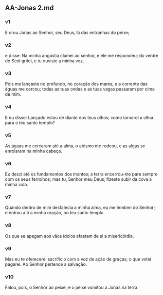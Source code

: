 ## AA-Jonas 2.md
### v1
 E orou Jonas ao Senhor, seu Deus, lá das entranhas do peixe;
### v2
 e disse: Na minha angústia clamei ao senhor, e ele me respondeu; do ventre do Seol gritei, e tu ouviste a minha voz.
### v3
 Pois me lançaste no profundo, no coração dos mares, e a corrente das águas me cercou; todas as tuas ondas e as tuas vagas passaram por cima de mim.
### v4
 E eu disse: Lançado estou de diante dos teus olhos; como tornarei a olhar para o teu santo templo?
### v5
 As águas me cercaram até a alma, o abismo me rodeou, e as algas se enrolaram na minha cabeça.
### v6
 Eu desci até os fundamentos dos montes; a terra encerrou-me para sempre com os seus ferrolhos; mas tu, Senhor meu Deus, fizeste subir da cova a minha vida.
### v7
 Quando dentro de mim desfalecia a minha alma, eu me lembrei do Senhor; e entrou a ti a minha oração, no teu santo templo.
### v8
 Os que se apegam aos vãos ídolos afastam de si a misericórdia.
### v9
 Mas eu te oferecerei sacrifício com a voz de ação de graças; o que votei pagarei. Ao Senhor pertence a salvação.
### v10
 Falou, pois, o Senhor ao peixe, e o peixe vomitou a Jonas na terra.

